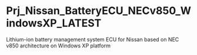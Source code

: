 # Prj_Nissan_BatteryECU_NECv850_WindowsXP_LATEST
Lithium-ion battery management system ECU for Nissan based on NEC v850 architecture on Windows XP platform
